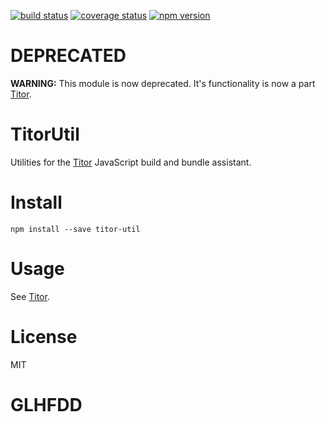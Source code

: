 [![build status](https://img.shields.io/travis/meeber/titor-util.svg)](https://travis-ci.org/meeber/titor-util)
[![coverage status](https://img.shields.io/coveralls/meeber/titor-util.svg)](https://coveralls.io/github/meeber/titor-util)
[![npm version](https://img.shields.io/npm/v/titor-util.svg)](https://www.npmjs.com/package/titor-util)

# DEPRECATED

**WARNING:** This module is now deprecated. It's functionality is now a part [Titor](https://github.com/meeber/titor).

# TitorUtil

Utilities for the [Titor](https://github.com/meeber/titor) JavaScript build and bundle assistant.

# Install

```
npm install --save titor-util
```

# Usage

See [Titor](https://github.com/meeber/titor).

# License

MIT

# GLHFDD
